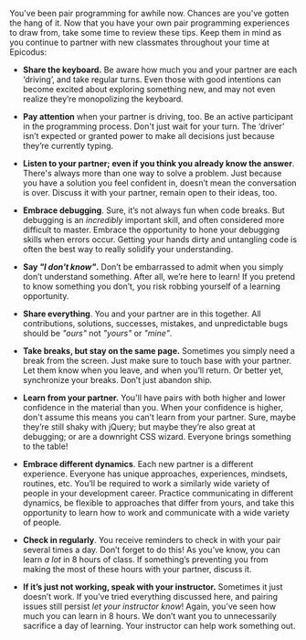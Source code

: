You've been pair programming for awhile now. Chances are you've gotten the hang of it. Now that you have your own pair programming experiences to draw from, take some time to review these tips. Keep them in mind as you continue to partner with new classmates throughout your time at Epicodus:

* **Share the keyboard.**  Be aware how much you and your partner are each ‘driving’, and take regular turns. Even those with good intentions can become excited about exploring something new, and may not even realize they’re monopolizing the keyboard. 

* **Pay attention** when your partner is driving, too. Be an active participant in the programming process. Don't just wait for your turn. The ‘driver’ isn’t expected or granted power to make all decisions just because they’re currently typing. 

* **Listen to your partner; even if you think you already know the answer**.  There's always more than one way to solve a problem. Just because you have a solution you feel confident in, doesn’t mean the conversation is over. Discuss it with your partner, remain open to their ideas, too. 

* **Embrace debugging**.  Sure, it’s not always fun when code breaks. But debugging is an _incredibly_ important skill, and often considered more difficult to master. Embrace the opportunity to hone your debugging skills when errors occur. Getting your hands dirty and untangling code is often the best way to really solidify your understanding. 

* **Say  _"I don't know"_.** Don’t be embarrassed to admit when you simply don’t understand something. After all, we’re here to learn! If you pretend to know something you don’t, you risk robbing yourself of a learning opportunity. 

* **Share everything**.  You and your partner are in this together.  All contributions, solutions, successes, mistakes, and unpredictable bugs should be  _"ours"_ not _"yours"_ or _"mine"_. 

* **Take breaks, but stay on the same page.** Sometimes you simply need a break from the screen. Just make sure to touch base with your partner. Let them know when you leave, and when you’ll return. Or better yet, synchronize your breaks. Don’t just abandon ship. 

* **Learn from your partner.** You'll have pairs with both higher and lower confidence in the material than you. When your confidence is higher, don't assume this means you can’t learn from your partner. Sure, maybe they’re still shaky with jQuery; but maybe they’re also great at debugging; or are a downright CSS wizard. Everyone brings something to the table! 

* **Embrace different dynamics**. Each new partner is a different experience. Everyone has unique approaches, experiences, mindsets, routines, etc. You’ll be required to work a similarly wide variety of people in your development career. Practice communicating in different dynamics, be flexible to approaches that differ from yours, and take this opportunity to learn how to work and communicate with a wide variety of people. 

* **Check in regularly**. You receive reminders to check in with your pair several times a day. Don’t forget to do this! As you’ve know, you can learn _a lot_ in 8 hours of class. If something’s preventing you from making the most of these hours with your partner, discuss it. 

* **If it’s just not working, speak with your instructor.**  Sometimes it just doesn’t work. If you’ve tried everything discussed here, and pairing issues still persist  _let your instructor know_!  Again, you’ve seen how much you can learn in 8 hours. We don’t want you to unnecessarily sacrifice a day of learning. Your instructor can help work something out. 
